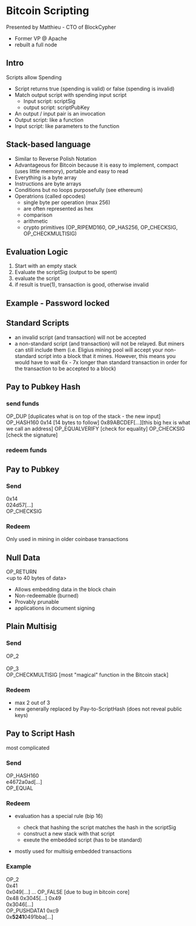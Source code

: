 
# Bitcoin Scripting

Presented by Matthieu - CTO of BlockCypher
* Former VP @ Apache
* rebuilt a full node

## Intro

Scripts allow Spending
* Script returns true (spending is valid) or false (spending is invalid)
* Match output script with spending input script
  * Input script: scriptSig 
  * output script: scriptPubKey
* An output / input pair is an invocation
* Output script: like a function
* Input script: like parameters to the function

## Stack-based language
 * Similar to Reverse Polish Notation
 * Advantageous for Bitcoin because it is easy to implement, compact (uses little memory), portable and easy to read
 * Everything is a byte array
 * Instructions are byte arrays 
 * Conditions but no loops purposefully (see ethereum)
 * Operatrions (called opcodes)
   * single byte per operation (max 256)
   * are often represented as hex
   * comparison
   * arithmetic
   * crypto primitives (OP_RIPEMD160, OP_HAS256, OP_CHECKSIG, OP_CHECKMULTISIG)
  
## Evaluation Logic
 1. Start with an empty stack
 2. Evaluate the scriptSig (output to be spent)
 3. evaluate the script
 4. if result is true(1), transaction is good, otherwise invalid
 
## Example  - Password locked

## Standard Scripts
* an invalid script (and transaction) will not be accepted
* a non-standard script (and transaction) will not be relayed. But miners can still include them (i.e. Eligius mining pool will accept your
non-standard script into a block that it mines. However, this means you would have to wait 6x - 7x longer than standard transaction in order
 for the transaction to be accepted to a block)
 
## Pay to Pubkey Hash

### send funds

OP_DUP [duplicates what is on top of the stack - the new input]
OP_HASH160
0x14 [14 bytes to follow]
0x89ABCDEF[...][this big hex is what we call an address]
OP_EQUALVERIFY [check for equality]
OP_CHECKSIG [check the signature]  


### redeem funds

## Pay to Pubkey

### Send
0x14  
024d57[...]  
OP_CHECKSIG  

### Redeem
<sig>

Only used in mining in older coinbase transactions 


## Null Data
OP_RETURN  
<up to 40 bytes of data>

* Allows embedding data in the block chain
* Non-redeemable (burned)
* Provably prunable
* applications in document signing


## Plain Multisig

### Send
OP_2  
<pk1><pk2><pk3>  
OP_3  
OP_CHECKMULTISIG [most "magical" function in the Bitcoin stack]  

### Redeem
<sig1><sig2>

* max 2 out of 3
* new generally replaced by Pay-to-ScriptHash (does not reveal public keys)

## Pay to Script Hash

most complicated  

### Send
OP_HASH160  
e4672a0ad[...]  
OP_EQUAL  

### Redeem
<any script that hashes to the above value>  

* evaluation has a special rule (bip 16)
  * check that hashing the script matches the hash in the scriptSig
  * construct a new stack with that script
  * exeute the embedded script (has to be standard)
  
* mostly used for multisig embedded transactions

### Example

OP_2  
0x41  
0x049[...]
...
OP_FALSE [due to bug in bitcoin core]    
0x48
0x3045[...]
0x49  
0x3046[...]  
OP_PUSHDATA1 0xc9  
0x**5241**0491bba[...]




